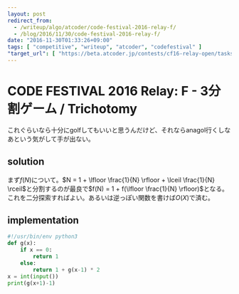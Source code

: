 ```yaml
---
layout: post
redirect_from:
  - /writeup/algo/atcoder/code-festival-2016-relay-f/
  - /blog/2016/11/30/code-festival-2016-relay-f/
date: "2016-11-30T01:33:26+09:00"
tags: [ "competitive", "writeup", "atcoder", "codefestival" ]
"target_url": [ "https://beta.atcoder.jp/contests/cf16-relay-open/tasks/relay_f" ]
---
```


# CODE FESTIVAL 2016 Relay: F - 3分割ゲーム / Trichotomy

これぐらいなら十分にgolfしてもいいと思うんだけど、それならanagol行くしなあという気がして手が出ない。

## solution

まず$f(N)$について。$N = 1 + \lfloor \frac{1}{N} \rfloor + \lceil \frac{1}{N} \rceil$と分割するのが最良で$f(N) = 1 + f(\lfloor \frac{1}{N} \rfloor)$となる。これを二分探索すればよい。あるいは逆っぽい関数を書けば$O(X)$で済む。

## implementation

``` python
#!/usr/bin/env python3
def g(x):
    if x == 0:
        return 1
    else:
        return 1 + g(x-1) * 2
x = int(input())
print(g(x+1)-1)
```
